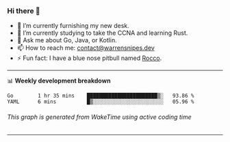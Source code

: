 ### Hi there 👋

- 🔭 I’m currently furnishing my new desk.
- 🌱 I’m currently studying to take the CCNA and learning Rust.
- 💬 Ask me about Go, Java, or Kotlin.
- 📫 How to reach me: contact@warrensnipes.dev
- ⚡ Fun fact: I have a blue nose pitbull named [Rocco](https://i.imgur.com/iLsSCKu.jpg).

-------

📊 **Weekly development breakdown**
<!--START_SECTION:waka-->
```text
Go        1 hr 35 mins    ███████████████████████▒░   93.86 % 
YAML      6 mins          █▒░░░░░░░░░░░░░░░░░░░░░░░   05.96 % 
```
<!--END_SECTION:waka-->
###### *This graph is generated from WakeTime using active coding time*
-------
